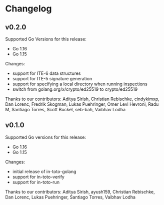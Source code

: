 # Changelog

## v0.2.0

Supported Go Versions for this release:
* Go 1.16
* Go 1.15

Changes:
* support for ITE-6 data structures
* support for ITE-5 signature generation
* support for specifying a local directory when running inspections
* switch from golang.org/x/crypto/ed25519 to crypto/ed25519

Thanks to our contributors: Aditya Sirish, Christian Rebischke, cindykimxp, Dan Lorenc, Fredrik Skogman, Lukas Puehringer, Omer Levi Hevroni, Radu M, Santiago Torres, Scott Buckel, seb-bah, Vaibhav Lodha

## v0.1.0

Supported Go versions for this release:
* Go 1.16
* Go 1.15

Changes:
* initial release of in-toto-golang
* support for in-toto-verify
* support for in-toto-run

Thanks to our contributors: Aditya Sirish, ayush159, Christian Rebischke, Dan Lorenc, Lukas Puehringer, Santiago Torres, Vaibhav Lodha
